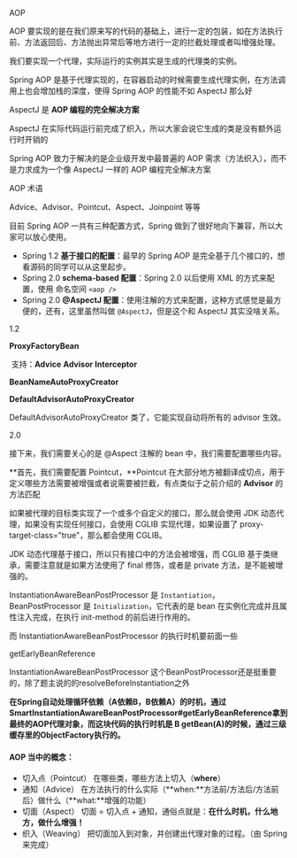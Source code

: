 AOP

AOP 要实现的是在我们原来写的代码的基础上，进行一定的包装，如在方法执行前、方法返回后、方法抛出异常后等地方进行一定的拦截处理或者叫增强处理。



我们要实现一个代理，实际运行的实例其实是生成的代理类的实例。



Spring AOP 是基于代理实现的，在容器启动的时候需要生成代理实例，在方法调用上也会增加栈的深度，使得 Spring AOP 的性能不如 AspectJ 那么好



AspectJ  是 **AOP 编程的完全解决方案**

AspectJ 在实际代码运行前完成了织入，所以大家会说它生成的类是没有额外运行时开销的



Spring AOP 致力于解决的是企业级开发中最普遍的 AOP 需求（方法织入），而不是力求成为一个像 AspectJ 一样的 AOP 编程完全解决方案



AOP 术语

Advice、Advisor、Pointcut、Aspect、Joinpoint 等等





目前 Spring AOP 一共有三种配置方式，Spring 做到了很好地向下兼容，所以大家可以放心使用。

- Spring 1.2 **基于接口的配置**：最早的 Spring AOP 是完全基于几个接口的，想看源码的同学可以从这里起步。
- Spring 2.0 **schema-based 配置**：Spring 2.0 以后使用 XML 的方式来配置，使用 命名空间 `<aop />`
- Spring 2.0 **@AspectJ 配置**：使用注解的方式来配置，这种方式感觉是最方便的，还有，这里虽然叫做 `@AspectJ`，但是这个和 AspectJ 其实没啥关系。





1.2

**ProxyFactoryBean** 

​	支持：**Advice** **Advisor** **Interceptor**

**BeanNameAutoProxyCreator** 



**DefaultAdvisorAutoProxyCreator**



DefaultAdvisorAutoProxyCreator 类了，它能实现自动将所有的 advisor 生效。



2.0

接下来，我们需要关心的是 @Aspect 注解的 bean 中，我们需要配置哪些内容。

**首先，我们需要配置 Pointcut，**Pointcut 在大部分地方被翻译成切点，用于定义哪些方法需要被增强或者说需要被拦截，有点类似于之前介绍的 **Advisor** 的方法匹配













如果被代理的目标类实现了一个或多个自定义的接口，那么就会使用 JDK 动态代理，如果没有实现任何接口，会使用 CGLIB 实现代理，如果设置了 proxy-target-class="true"，那么都会使用 CGLIB。

JDK 动态代理基于接口，所以只有接口中的方法会被增强，而 CGLIB 基于类继承，需要注意就是如果方法使用了 final 修饰，或者是 private 方法，是不能被增强的。



InstantiationAwareBeanPostProcessor 是 `Instantiation`，BeanPostProcessor 是 `Initialization`，它代表的是 bean 在实例化完成并且属性注入完成，在执行 init-method 的前后进行作用的。

而 InstantiationAwareBeanPostProcessor 的执行时机要前面一些







getEarlyBeanReference





InstantiationAwareBeanPostProcessor 这个BeanPostProcessor还是挺重要的，除了题主说的的resolveBeforeInstantiation之外



**在Spring自动处理循环依赖（A依赖B，B依赖A）的时机，通过SmartInstantiationAwareBeanPostProcessor#getEarlyBeanReference拿到最终的AOP代理对象，而这块代码的执行时机是 B getBean(A)的时候，通过三级缓存里的ObjectFactory执行的。**









#### AOP 当中的概念：

- 切入点（Pointcut） 在哪些类，哪些方法上切入（**where**）
- 通知（Advice） 在方法执行的什么实际（**when:**方法前/方法后/方法前后）做什么（**what:**增强的功能）
- 切面（Aspect） 切面 = 切入点 + 通知，通俗点就是：**在什么时机，什么地方，做什么增强！**
- 织入（Weaving） 把切面加入到对象，并创建出代理对象的过程。（由 Spring 来完成）